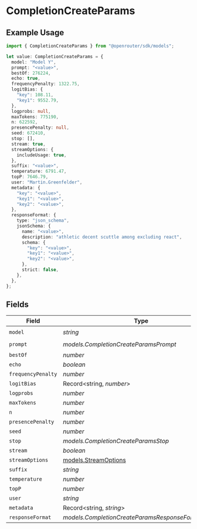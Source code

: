 # CompletionCreateParams

## Example Usage

```typescript
import { CompletionCreateParams } from "@openrouter/sdk/models";

let value: CompletionCreateParams = {
  model: "Model Y",
  prompt: "<value>",
  bestOf: 276224,
  echo: true,
  frequencyPenalty: 1322.75,
  logitBias: {
    "key": 108.11,
    "key1": 9552.79,
  },
  logprobs: null,
  maxTokens: 775190,
  n: 622592,
  presencePenalty: null,
  seed: 672410,
  stop: [],
  stream: true,
  streamOptions: {
    includeUsage: true,
  },
  suffix: "<value>",
  temperature: 6791.47,
  topP: 7646.79,
  user: "Martin.Greenfelder",
  metadata: {
    "key": "<value>",
    "key1": "<value>",
    "key2": "<value>",
  },
  responseFormat: {
    type: "json_schema",
    jsonSchema: {
      name: "<value>",
      description: "athletic decent scuttle among excluding react",
      schema: {
        "key": "<value>",
        "key1": "<value>",
        "key2": "<value>",
      },
      strict: false,
    },
  },
};
```

## Fields

| Field                                              | Type                                               | Required                                           | Description                                        |
| -------------------------------------------------- | -------------------------------------------------- | -------------------------------------------------- | -------------------------------------------------- |
| `model`                                            | *string*                                           | :heavy_check_mark:                                 | N/A                                                |
| `prompt`                                           | *models.CompletionCreateParamsPrompt*              | :heavy_check_mark:                                 | N/A                                                |
| `bestOf`                                           | *number*                                           | :heavy_minus_sign:                                 | N/A                                                |
| `echo`                                             | *boolean*                                          | :heavy_minus_sign:                                 | N/A                                                |
| `frequencyPenalty`                                 | *number*                                           | :heavy_minus_sign:                                 | N/A                                                |
| `logitBias`                                        | Record<string, *number*>                           | :heavy_minus_sign:                                 | N/A                                                |
| `logprobs`                                         | *number*                                           | :heavy_minus_sign:                                 | N/A                                                |
| `maxTokens`                                        | *number*                                           | :heavy_minus_sign:                                 | N/A                                                |
| `n`                                                | *number*                                           | :heavy_minus_sign:                                 | N/A                                                |
| `presencePenalty`                                  | *number*                                           | :heavy_minus_sign:                                 | N/A                                                |
| `seed`                                             | *number*                                           | :heavy_minus_sign:                                 | N/A                                                |
| `stop`                                             | *models.CompletionCreateParamsStop*                | :heavy_minus_sign:                                 | N/A                                                |
| `stream`                                           | *boolean*                                          | :heavy_minus_sign:                                 | N/A                                                |
| `streamOptions`                                    | [models.StreamOptions](../models/streamoptions.md) | :heavy_minus_sign:                                 | N/A                                                |
| `suffix`                                           | *string*                                           | :heavy_minus_sign:                                 | N/A                                                |
| `temperature`                                      | *number*                                           | :heavy_minus_sign:                                 | N/A                                                |
| `topP`                                             | *number*                                           | :heavy_minus_sign:                                 | N/A                                                |
| `user`                                             | *string*                                           | :heavy_minus_sign:                                 | N/A                                                |
| `metadata`                                         | Record<string, *string*>                           | :heavy_minus_sign:                                 | N/A                                                |
| `responseFormat`                                   | *models.CompletionCreateParamsResponseFormatUnion* | :heavy_minus_sign:                                 | N/A                                                |